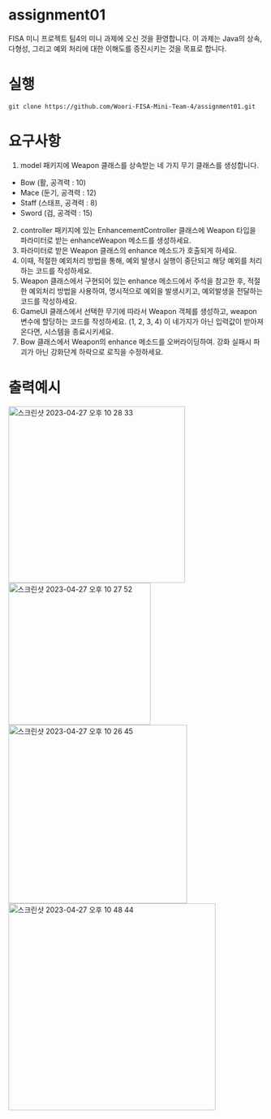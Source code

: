 # assignment01

FISA 미니 프로젝트 팀4의 미니 과제에 오신 것을 환영합니다. 이 과제는 Java의 상속, 다형성, 그리고 예외 처리에 대한 이해도를 증진시키는 것을 목표로 합니다.

# 실행

```
git clone https://github.com/Woori-FISA-Mini-Team-4/assignment01.git
```

# 요구사항

1. model 패키지에 Weapon 클래스를 상속받는 네 가지 무기 클래스를 생성합니다.

- Bow (활, 공격력 : 10)
- Mace (둔기, 공격력 : 12)
- Staff (스태프, 공격력 : 8)
- Sword (검, 공격력 : 15)

2. controller 패키지에 있는 EnhancementController 클래스에 Weapon 타입을 파라미터로 받는 enhanceWeapon 메소드를 생성하세요.
3. 파라미터로 받은 Weapon 클래스의 enhance 메소드가 호출되게 하세요.
4. 이때, 적절한 예외처리 방법을 통해, 예외 발생시 실행이 중단되고 해당 예외를 처리하는 코드를 작성하세요.
5. Weapon 클래스에서 구현되어 있는 enhance 메소드에서 주석을 참고한 후, 적절한 예외처리 방법을 사용하여, 명시적으로 예외을 발생시키고, 예외발생을 전달하는 코드를 작성하세요.
6. GameUI 클래스에서 선택한 무기에 따라서 Weapon 객체를 생성하고, weapon 변수에 할당하는 코드를 작성하세요. (1, 2, 3, 4) 이 네가지가 아닌 입력값이 받아져 온다면, 시스템을
   종료시키세요.
7. Bow 클래스에서 Weapon의 enhance 메소드를 오버라이딩하여. 강화 실패시 파괴가 아닌 강화단계 하락으로 로직을 수정하세요.

# 출력예시

<img width="348" alt="스크린샷 2023-04-27 오후 10 28 33" src="https://user-images.githubusercontent.com/109801772/234881439-f9980c01-7f68-4d97-a726-a3d9263fed47.png">
<img width="280" alt="스크린샷 2023-04-27 오후 10 27 52" src="https://user-images.githubusercontent.com/109801772/234881443-9ec66863-4aa9-4e80-99ed-d8c021ba40b6.png">
<img width="352" alt="스크린샷 2023-04-27 오후 10 26 45" src="https://user-images.githubusercontent.com/109801772/234881447-6e7a9aca-df01-4c7c-9d4e-0d3458c2d7c6.png">
<img width="408" alt="스크린샷 2023-04-27 오후 10 48 44" src="https://user-images.githubusercontent.com/109801772/234882553-085297de-a14b-4238-853a-6172f4da8795.png">
